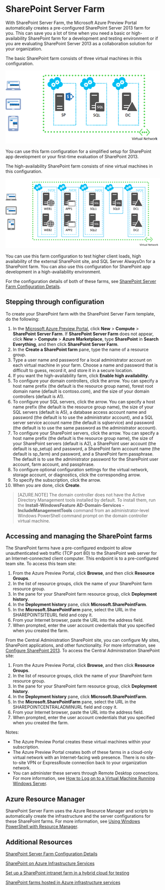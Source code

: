 <properties 
	pageTitle="SharePoint Server Farm" 
	description="Describes the new SharePoint Server Farm feature available in the Azure Preview Portal" 
	services="virtual-machines" 
	documentationCenter="" 
	authors="JoeDavies-MSFT" 
	manager="timlt" 
	editor=""/>

<tags 
	ms.service="virtual-machines" 
	ms.workload="infrastructure-services" 
	ms.tgt_pltfrm="vm-sharepoint" 
	ms.devlang="na" 
	ms.topic="article" 
	ms.date="05/27/2015" 
	ms.author="josephd"/>

# SharePoint Server Farm

With SharePoint Server Farm, the Microsoft Azure Preview Portal automatically creates a pre-configured SharePoint Server 2013 farm for you. This can save you a lot of time when you need a basic or high-availability SharePoint farm for a development and testing environment or if you are evaluating SharePoint Server 2013 as a collaboration solution for your organization.

The basic SharePoint farm consists of three virtual machines in this configuration.

![sharepointfarm](./media/virtual-machines-sharepoint-farm-azure-preview/SPFarm_Basic.png)

You can use this farm configuration for a simplified setup for SharePoint app development or your first-time evaluation of SharePoint 2013.

The high-availability SharePoint farm consists of nine virtual machines in this configuration.

![sharepointfarm](./media/virtual-machines-sharepoint-farm-azure-preview/SPFarm_HighAvail.png)

You can use this farm configuration to test higher client loads, high availability of the external SharePoint site, and SQL Server AlwaysOn for a SharePoint farm. You can also use this configuration for SharePoint app development in a high-availability environment.
 
For the configuration details of both of these farms, see [SharePoint Server Farm Configuration Details](virtual-machines-sharepoint-farm-config-azure-preview.md).

## Stepping through configuration
 
To create your SharePoint farm with the SharePoint Server Farm template, do the following:

1. In the [Microsoft Azure Preview Portal](https://portal.azure.com/), click  **New** > **Compute** > **SharePoint Server Farm**. If **SharePoint Server Farm** does not appear, click **New** > **Compute** > **Azure Marketplace**, type **SharePoint** in **Search Everything**, and then click **SharePoint Server Farm**. 
2. In the **Create a SharePoint farm** pane, type the name of a resource group.
3. Type a user name and password for a local administrator account on each virtual machine in your farm. Choose a name and password that is difficult to guess, record it, and store it in a secure location.
4. If you want the high-availability farm, click **Enable high availability**.
5. To configure your domain controllers, click the arrow. You can specify a host name prefix (the default is the resource group name), forest root domain name (default is contoso.com), and the size of your domain controllers (default is A1).
6. To configure your SQL servers, click the arrow. You can specify a host name prefix (the default is the resource group name), the size of your SQL servers (default is A5), a database access account name and password (the default is to use the administrator account), and a SQL server service account name (the default is sqlservice) and password (the default is to use the same password as the administrator account).
7. To configure your SharePoint servers, click the arrow. You can specify a host name prefix (the default is the resource group name), the size of your SharePoint servers (default is A2), a SharePoint user account (the default is sp_setup) and password, a SharePoint farm account name (the default is sp_farm) and password, and a SharePoint farm passphrase. The default is to use the administrator password for the SharePoint user account, farm account, and passphrase.
8. To configure optional configuration settings for the virtual network, storage account, or diagnostics, click the corresponding arrow.
9. To specify the subscription, click the arrow.
10. When you are done, click **Create**.

> [AZURE.NOTE] The domain controller does not have the Active Directory Management tools installed by default. To install them, run the **Install-WindowsFeature AD-Domain-Services -IncludeManagementTools** command from an administrator-level Windows PowerShell command prompt on the domain controller virtual machine.

## Accessing and managing the SharePoint farms

The SharePoint farms have a pre-configured endpoint to allow unauthenticated web traffic (TCP port 80) to the SharePoint web server for an Internet-connected client computer. This endpoint is to a pre-configured team site. To access this team site:

1.	From the Azure Preview Portal, click **Browse**, and then click **Resource Groups**. 
2.	In the list of resource groups, click the name of your SharePoint farm resource group.
3.	In the pane for your SharePoint farm resource group, click **Deployment history**. 
4.	In the **Deployment history** pane, click **Microsoft.SharePointFarm**.
5.	In the **Microsoft.SharePointFarm** pane, select the URL in the SHAREPOINTSITEURL field and copy it. 
6.	From your Internet browser, paste the URL into the address field.
7.	When prompted, enter the user account credentials that you specified when you created the farm.

From the Central Administration SharePoint site, you can configure My sites, SharePoint applications, and other functionality. For more information, see [Configure SharePoint 2013](http://technet.microsoft.com/library/ee836142.aspx). To access the Central Administration SharePoint site:

1.	From the Azure Preview Portal, click **Browse**, and then click **Resource Groups**. 
2.	In the list of resource groups, click the name of your SharePoint farm resource group.
3.	In the pane for your SharePoint farm resource group, click **Deployment history**. 
4.	In the **Deployment history** pane, click **Microsoft.SharePointFarm**.
5.	In the **Microsoft.SharePointFarm** pane, select the URL in the SHAREPOINTCENTRALADMINURL field and copy it. 
6.	From your Internet browser, paste the URL into the address field.
7.	When prompted, enter the user account credentials that you specified when you created the farm.


Notes:

- The Azure Preview Portal creates these virtual machines within your subscription.
- The Azure Preview Portal creates both of these farms in a cloud-only virtual network with an Internet-facing web presence. There is no site-to-site VPN or ExpressRoute connection back to your organization network. 
- You can administer these servers through Remote Desktop connections. For more information, see [How to Log on to a Virtual Machine Running Windows Server](virtual-machines-log-on-windows-server.md).


## Azure Resource Manager

SharePoint Server Farm uses the Azure Resource Manager and scripts to automatically create the infrastructure and the server configurations for these SharePoint farms. For more information, see [Using Windows PowerShell with Resource Manager](../powershell-azure-resource-manager.md).

## Additional Resources

[SharePoint Server Farm Configuration Details](virtual-machines-sharepoint-farm-config-azure-preview.md)

[SharePoint on Azure Infrastructure Services](http://msdn.microsoft.com/library/azure/dn275955.aspx)

[Set up a SharePoint intranet farm in a hybrid cloud for testing](../virtual-network/virtual-networks-setup-sharepoint-hybrid-cloud-testing.md)

[SharePoint farms hosted in Azure infrastructure services](virtual-machines-sharepoint-infrastructure-services.md) 